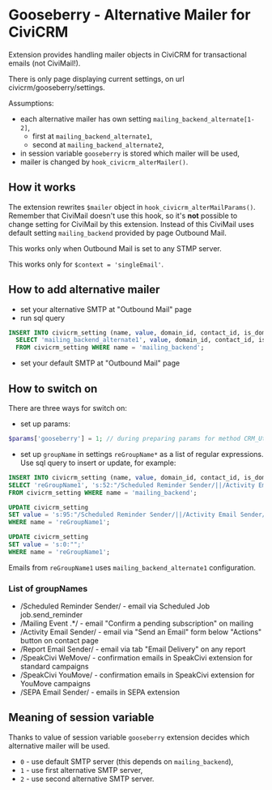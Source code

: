 # Gooseberry - Alternative Mailer for CiviCRM

Extension provides handling mailer objects in CiviCRM for transactional emails (not CiviMail!).

There is only page displaying current settings, on url civicrm/gooseberry/settings.

Assumptions:

* each alternative mailer has own setting `mailing_backend_alternate[1-2]`,
    * first at `mailing_backend_alternate1`,
    * second at `mailing_backend_alternate2`,
* in session variable `gooseberry` is stored which mailer will be used,
* mailer is changed by `hook_civicrm_alterMailer()`.

## How it works

The extension rewrites `$mailer` object in `hook_civicrm_alterMailParams()`. Remember that CiviMail doesn't use this hook, so it's **not** possible to change setting for CiviMail by this extension. Instead of this CiviMail uses default setting `mailing_backend` provided by page Outbound Mail.

This works only when Outbound Mail is set to any STMP server.

This works only for `$context = 'singleEmail'`.

## How to add alternative mailer

* set your alternative SMTP at "Outbound Mail" page
* run sql query

```sql
INSERT INTO civicrm_setting (name, value, domain_id, contact_id, is_domain, component_id, created_date, created_id)
  SELECT 'mailing_backend_alternate1', value, domain_id, contact_id, is_domain, component_id, created_date, created_id
  FROM civicrm_setting WHERE name = 'mailing_backend';
```

* set your default SMTP at "Outbound Mail" page

## How to switch on

There are three ways for switch on:

* set up params:
```php
$params['gooseberry'] = 1; // during preparing params for method CRM_Utils_Mail::send()
```
* set up `groupName` in settings `reGroupName*` as a list of regular expressions. Use sql query to insert or update, for example:
```sql
INSERT INTO civicrm_setting (name, value, domain_id, contact_id, is_domain, component_id, created_date, created_id)
SELECT 'reGroupName1', 's:52:"/Scheduled Reminder Sender/||/Activity Email Sender/";', domain_id, contact_id, is_domain, component_id, created_date, created_id
FROM civicrm_setting WHERE name = 'mailing_backend';

UPDATE civicrm_setting
SET value = 's:95:"/Scheduled Reminder Sender/||/Activity Email Sender/||/Report Email Sender/||/Mailing Event .*/";'
WHERE name = 'reGroupName1';

UPDATE civicrm_setting
SET value = 's:0:"";'
WHERE name = 'reGroupName1';
```

Emails from `reGroupName1` uses `mailing_backend_alternate1` configuration.

### List of groupNames

* /Scheduled Reminder Sender/ - email via Scheduled Job job.send_reminder
* /Mailing Event .*/ - email "Confirm a pending subscription" on mailing
* /Activity Email Sender/ - email via "Send an Email" form below "Actions" button on contact page
* /Report Email Sender/ - email via tab "Email Delivery" on any report
* /SpeakCivi WeMove/ - confirmation emails in SpeakCivi extension for standard campaigns
* /SpeakCivi YouMove/ - confirmation emails in SpeakCivi extension for YouMove campaigns
* /SEPA Email Sender/ - emails in SEPA extension

## Meaning of session variable

Thanks to value of session variable `gooseberry` extension decides which alternative mailer will be used.

* `0` - use default SMTP server (this depends on `mailing_backend`),
* `1` - use first alternative SMTP server,
* `2` - use second alternative SMTP server.
